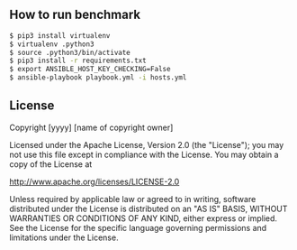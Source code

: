 
## How to run benchmark

```sh
$ pip3 install virtualenv
$ virtualenv .python3
$ source .python3/bin/activate
$ pip3 install -r requirements.txt
$ export ANSIBLE_HOST_KEY_CHECKING=False
$ ansible-playbook playbook.yml -i hosts.yml
```

## License

Copyright [yyyy] [name of copyright owner]

Licensed under the Apache License, Version 2.0 (the "License");
you may not use this file except in compliance with the License.
You may obtain a copy of the License at

http://www.apache.org/licenses/LICENSE-2.0

Unless required by applicable law or agreed to in writing, software
distributed under the License is distributed on an "AS IS" BASIS,
WITHOUT WARRANTIES OR CONDITIONS OF ANY KIND, either express or implied.
See the License for the specific language governing permissions and
limitations under the License.
